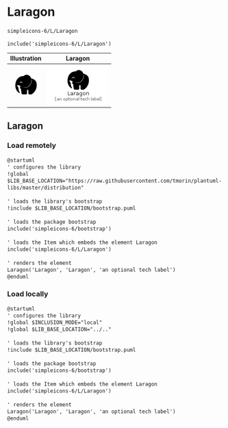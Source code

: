 # Laragon


```text
simpleicons-6/L/Laragon
```

```text
include('simpleicons-6/L/Laragon')
```



| Illustration | Laragon |
| :---: | :---: |
| ![illustration for Illustration](../../simpleicons-6/L/Laragon.png) | ![illustration for Laragon](../../simpleicons-6/L/Laragon.Local.png) |




## Laragon

### Load remotely
```plantuml
@startuml
' configures the library
!global $LIB_BASE_LOCATION="https://raw.githubusercontent.com/tmorin/plantuml-libs/master/distribution"

' loads the library's bootstrap
!include $LIB_BASE_LOCATION/bootstrap.puml

' loads the package bootstrap
include('simpleicons-6/bootstrap')

' loads the Item which embeds the element Laragon
include('simpleicons-6/L/Laragon')

' renders the element
Laragon('Laragon', 'Laragon', 'an optional tech label')
@enduml
```

### Load locally
```plantuml
@startuml
' configures the library
!global $INCLUSION_MODE="local"
!global $LIB_BASE_LOCATION="../.."

' loads the library's bootstrap
!include $LIB_BASE_LOCATION/bootstrap.puml

' loads the package bootstrap
include('simpleicons-6/bootstrap')

' loads the Item which embeds the element Laragon
include('simpleicons-6/L/Laragon')

' renders the element
Laragon('Laragon', 'Laragon', 'an optional tech label')
@enduml
```


